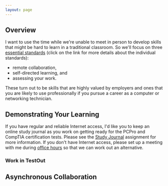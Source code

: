 ```yaml
---
layout: page
---
```


## Overview

<!--img class="overview-image" src=""-->

I want to use the time while we're unable to meet in person to develop skills that might be hard to learn in a traditional classroom. So we'll focus on three [essential standards][es] (click on the link for more details about the individual standards):
* remote collaboration,
* self-directed learning, and
* assessing your work.

These turn out to be skills that are highly valued by employers and ones that you are likely to use professionally if you pursue a career as a computer or networking technician.

[es]: <https://teaching-master.github.io/COVID-19/essential-standards>

## Demonstrating Your Learning

If you have regular and reliable Internet access, I'd like you to keep an online study journal as you work on getting ready for the PCPro and CompTIA certification tests. Please see the [Study Journal][sj] assignment for more information. If you don't have Internet access, please set up a meeting with me during [office hours][oh] so that we can work out an alternative.

[oh]: <https://teaching-master.github.io/COVID-19/zoom-meeting-schedule#office-hours>
[sj]: <>

### Work in TestOut

## Asynchronous Collaboration

<!-- Pull in repostitory-scope variables from _data/page.yml -->
